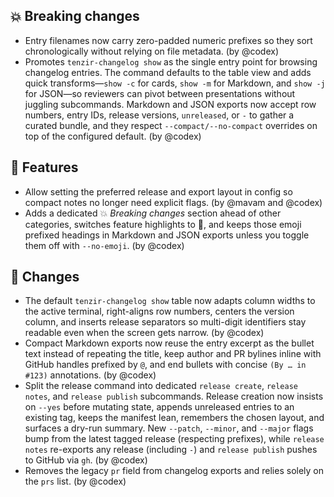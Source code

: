 ## 💥 Breaking changes

- Entry filenames now carry zero-padded numeric prefixes so they sort chronologically without relying on file metadata. (by @codex)
- Promotes `tenzir-changelog show` as the single entry point for browsing changelog entries. The command defaults to the table view and adds quick transforms—`show -c` for cards, `show -m` for Markdown, and `show -j` for JSON—so reviewers can pivot between presentations without juggling subcommands. Markdown and JSON exports now accept row numbers, entry IDs, release versions, `unreleased`, or `-` to gather a curated bundle, and they respect `--compact/--no-compact` overrides on top of the configured default. (by @codex)

## 🚀 Features

- Allow setting the preferred release and export layout in config so compact notes no longer need explicit flags. (by @mavam and @codex)
- Adds a dedicated 💥 *Breaking changes* section ahead of other categories, switches feature highlights to 🚀, and keeps those emoji prefixed headings in Markdown and JSON exports unless you toggle them off with `--no-emoji`. (by @codex)

## 🔧 Changes

- The default `tenzir-changelog show` table now adapts column widths to the active terminal, right-aligns row numbers, centers the version column, and inserts release separators so multi-digit identifiers stay readable even when the screen gets narrow. (by @codex)
- Compact Markdown exports now reuse the entry excerpt as the bullet text instead of repeating the title, keep author and PR bylines inline with GitHub handles prefixed by `@`, and end bullets with concise `(By … in #123)` annotations. (by @codex)
- Split the release command into dedicated `release create`, `release notes`, and `release publish` subcommands. Release creation now insists on `--yes` before mutating state, appends unreleased entries to an existing tag, keeps the manifest lean, remembers the chosen layout, and surfaces a dry-run summary. New `--patch`, `--minor`, and `--major` flags bump from the latest tagged release (respecting prefixes), while `release notes` re-exports any release (including `-`) and `release publish` pushes to GitHub via `gh`. (by @codex)
- Removes the legacy `pr` field from changelog exports and relies solely on the `prs` list. (by @codex)
